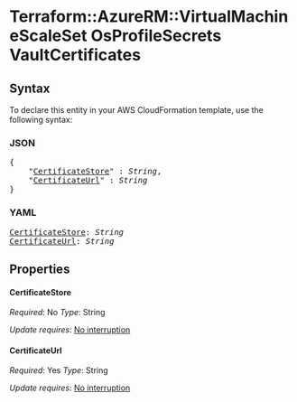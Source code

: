 # Terraform::AzureRM::VirtualMachineScaleSet OsProfileSecrets VaultCertificates

## Syntax

To declare this entity in your AWS CloudFormation template, use the following syntax:

### JSON

<pre>
{
    "<a href="#certificatestore" title="CertificateStore">CertificateStore</a>" : <i>String</i>,
    "<a href="#certificateurl" title="CertificateUrl">CertificateUrl</a>" : <i>String</i>
}
</pre>

### YAML

<pre>
<a href="#certificatestore" title="CertificateStore">CertificateStore</a>: <i>String</i>
<a href="#certificateurl" title="CertificateUrl">CertificateUrl</a>: <i>String</i>
</pre>

## Properties

#### CertificateStore

_Required_: No
_Type_: String

_Update requires_: [No interruption](https://docs.aws.amazon.com/AWSCloudFormation/latest/UserGuide/using-cfn-updating-stacks-update-behaviors.html#update-no-interrupt)

#### CertificateUrl

_Required_: Yes
_Type_: String

_Update requires_: [No interruption](https://docs.aws.amazon.com/AWSCloudFormation/latest/UserGuide/using-cfn-updating-stacks-update-behaviors.html#update-no-interrupt)

